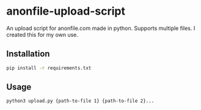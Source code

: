 # anonfile-upload-script
An upload script for anonfile.com made in python. Supports multiple files.
I created this for my own use.

## Installation

```bash
pip install -r requirements.txt
```

## Usage

```bash
python3 upload.py {path-to-file 1} {path-to-file 2}...
```
